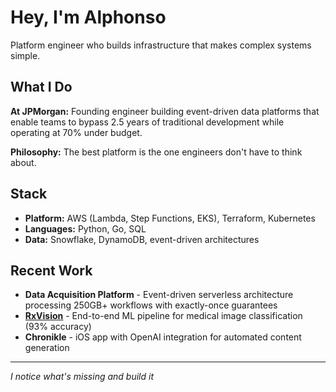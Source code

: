 # Hey, I'm Alphonso

Platform engineer who builds infrastructure that makes complex systems simple.

## What I Do

**At JPMorgan:** Founding engineer building event-driven data platforms that enable teams to bypass 2.5 years of traditional development while operating at 70% under budget.

**Philosophy:** The best platform is the one engineers don't have to think about.

## Stack
- **Platform:** AWS (Lambda, Step Functions, EKS), Terraform, Kubernetes  
- **Languages:** Python, Go, SQL
- **Data:** Snowflake, DynamoDB, event-driven architectures

## Recent Work
- **Data Acquisition Platform** - Event-driven serverless architecture processing 250GB+ workflows with exactly-once guarantees
- **[RxVision](https://github.com/alphiephalphie/RxVision)** - End-to-end ML pipeline for medical image classification (93% accuracy)
- **Chronikle** - iOS app with OpenAI integration for automated content generation

---
*I notice what's missing and build it*
